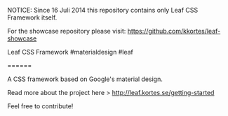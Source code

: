 NOTICE:
Since 16 Juli 2014 this repository contains only Leaf CSS Framework itself. 

For the showcase repository please visit:
https://github.com/kkortes/leaf-showcase



Leaf CSS Framework
#materialdesign
#leaf

======

A CSS framework based on Google's material design.

Read more about the project here > http://leaf.kortes.se/getting-started

Feel free to contribute!